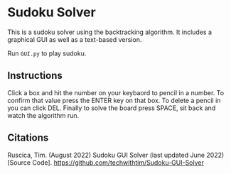 # Sudoku Solver

This is a sudoku solver using the backtracking algorithm. It includes a graphical GUI as well as a text-based version.

Run ```GUI.py``` to play sudoku.

## Instructions

Click a box and hit the number on your keybaord to pencil in a number. To confirm that value press the ENTER key on that box. To delete a pencil in you can click DEL. Finally to solve the board press SPACE, sit back and watch the algorithm run.

## Citations
Ruscica, Tim. (August 2022) Sudoku GUI Solver (last updated June 2022)[Source Code]. https://github.com/techwithtim/Sudoku-GUI-Solver
